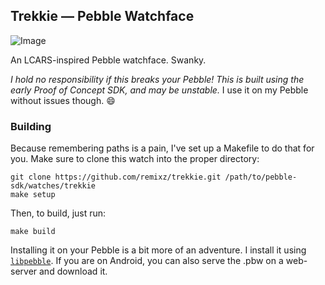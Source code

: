 ## Trekkie — Pebble Watchface

![Image](http://i.imgur.com/nCQYg7v.png)

An LCARS-inspired Pebble watchface. Swanky.

*I hold no responsibility if this breaks your Pebble! This is built using the early Proof of Concept SDK, and may be unstable.* I use it on my Pebble without issues though. :smile:

### Building

Because remembering paths is a pain, I've set up a Makefile to do that for you. Make sure to clone this watch into the proper directory:

```
git clone https://github.com/remixz/trekkie.git /path/to/pebble-sdk/watches/trekkie
make setup
```

Then, to build, just run:
```
make build
```

Installing it on your Pebble is a bit more of an adventure. I install it using [`libpebble`](https://github.com/pebble/libpebble). If you are on Android, you can also serve the .pbw on a web-server and download it.